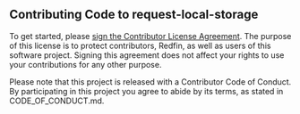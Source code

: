 Contributing Code to request-local-storage
---------------------------------

To get started, please [sign the Contributor License
Agreement](https://cla-assistant.io/redfin/request-local-storage). The purpose
of this license is to protect contributors, Redfin, as well as users
of this software project. Signing this agreement does not affect your
rights to use your contributions for any other purpose.

Please note that this project is released with a Contributor Code of Conduct. By participating in this project you agree to abide by its terms, as stated in CODE_OF_CONDUCT.md.
